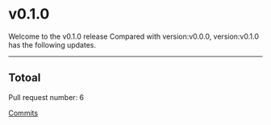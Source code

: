 
# v0.1.0
Welcome to the v0.1.0 release 
Compared with version:v0.0.0, version:v0.1.0 has the following updates.

***

## Totoal 

Pull request number: 6

[ Commits ](https://github.com/spidernet-io/bmc/compare/v0.0.0...v0.1.0)
